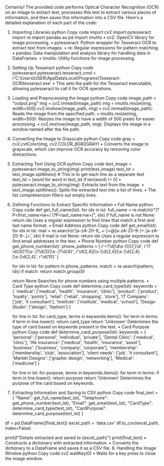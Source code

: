 Certainly! The provided code performs Optical Character Recognition (OCR) on an image to extract text, processes this text to extract various pieces of information, and then saves this information into a CSV file. Here's a detailed explanation of each part of the code:
1. Importing Libraries
python
Copy code
import cv2
import pytesseract
import re
import pandas as pd
import imutils
•	cv2: OpenCV library for image processing.
•	pytesseract: Python wrapper for Tesseract OCR to extract text from images.
•	re: Regular expressions for pattern matching.
•	pandas: Data manipulation and analysis library for handling data in DataFrames.
•	imutils: Utility functions for image processing.
2. Setting Up Tesseract
python
Copy code
pytesseract.pytesseract.tesseract_cmd = r'C:\Users\USER\AppData\Local\Programs\Tesseract-OCR\tesseract.exe'
•	This sets the path for the Tesseract executable, allowing pytesseract to call it for OCR operations.
3. Loading and Preprocessing the Image
python
Copy code
image_path = "output.png"
img = cv2.imread(image_path)
img = imutils.resize(img, width=500)
cv2.imshow(image_path, img)
•	cv2.imread(image_path): Reads the image from the specified path.
•	imutils.resize(img, width=500): Resizes the image to have a width of 500 pixels for easier processing.
•	cv2.imshow(image_path, img): Displays the image in a window named after the file path.
4. Converting the Image to Grayscale
python
Copy code
gray = cv2.cvtColor(img, cv2.COLOR_BGR2GRAY)
•	Converts the image to grayscale, which can improve OCR accuracy by removing color distractions.
5. Extracting Text Using OCR
python
Copy code
text_image = pytesseract.image_to_string(img)
print(text_image)
text_lst = text_image.splitlines()  # This is to get each line as a separate text
text_lst = [word for word in text_lst if len(word) != 0]
•	pytesseract.image_to_string(img): Extracts text from the image.
•	text_image.splitlines(): Splits the extracted text into a list of lines.
•	The list comprehension filters out empty lines.
6. Defining Functions to Extract Specific Information
•	Full Name
python
Copy code
def get_full_name(lst):
    for idx in lst:
        full_name = re.match(r"(?P<first_name>\w+) (?P<last_name>\w+)", idx)
        if full_name is not None:
            return idx
Uses a regular expression to find lines that match a first and last name format.
•	Email Address
python
Copy code
def get_email(lst):
    for idx in lst:
        mail = re.search(r'[a-zA-Z0-9_.+-]+@[a-zA-Z0-9-]+\.[a-zA-Z0-9-.]+', idx)
        if mail is not None:
            return idx
Uses a regular expression to find email addresses in the text.
•	Phone Number
python
Copy code
def get_phone_number(lst):
    phone_patterns = [
        r'\+?\d[\d\s\-()]{7,}\d',
        r'\(?\d{3}\)?[\s\-\.]?\d{3}[\s\-\.]?\d{4}',
        r'\d{2,4}[\s\-]\d{2,4}[\s\-]\d{2,4}[\s\-]\d{2,4}',
        r'\d{10}'
    ]

    for idx in lst:
        for pattern in phone_patterns:
            match = re.search(pattern, idx)
            if match:
                return match.group(0)
    
    return None
Searches for phone numbers using multiple patterns.
•	Card Type
python
Copy code
def determine_card_type(lst):
    keywords = {
        'medical': ['medical', 'health', 'insurance', 'clinic'],
        'product': ['product', 'loyalty', 'points'],
        'retail': ['retail', 'shopping', 'store'],
        'IT Company': ['job', 'it consultant'],
        'Institute': ['institute', 'medical', 'school'],
        'Design Studio': ['design', 'fashion']
    }

    for line in lst:
        for card_type, terms in keywords.items():
            for term in terms:
                if term in line.lower():
                    return card_type
    return 'Unknown'
Determines the type of card based on keywords present in the text.
•	Card Purpose
python
Copy code
def determine_card_purpose(lst):
    keywords = {
        'personal': ['personal', 'individual', 'private'],
        'Dental Clinic': ['medical', 'clinic'],
        'life insurance': ['medical', 'health', 'insurance', 'asset'],
        'business': ['business', 'company', 'corporate'],
        'membership': ['membership', 'club', 'association'],
        'client needs': ['job', 'it consultant'],
        'Market Designs': ['graphic design', 'networking'],
        'Medical': ['medicine']
    }

    for line in lst:
        for purpose, terms in keywords.items():
            for term in terms:
                if term in line.lower():
                    return purpose
    return 'Unknown'
Determines the purpose of the card based on keywords.
7. Extracting Information and Saving to CSV
python
Copy code
final_text = {
    "Name": get_full_name(text_lst),
    "Telephone": get_phone_number(text_lst),
    "Email": get_email(text_lst),
    "CardType": determine_card_type(text_lst),
    "CardPurpose": determine_card_purpose(text_lst)
}

df = pd.DataFrame([final_text])
excel_path = 'data.csv'
df.to_csv(excel_path, index=False)

print(f"Details extracted and saved to {excel_path}")
print(final_text)
•	Constructs a dictionary with extracted information.
•	Converts the dictionary to a DataFrame and saves it as a CSV file.
8. Handling the Image Window
python
Copy code
cv2.waitKey(0)
•	Waits for a key press to close the image window.

